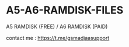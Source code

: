 # A5-A6-RAMDISK-FILES
A5 RAMDISK (FREE) / A6 RAMDISK (PAID)

contact me : https://t.me/gsmadjaasupport
